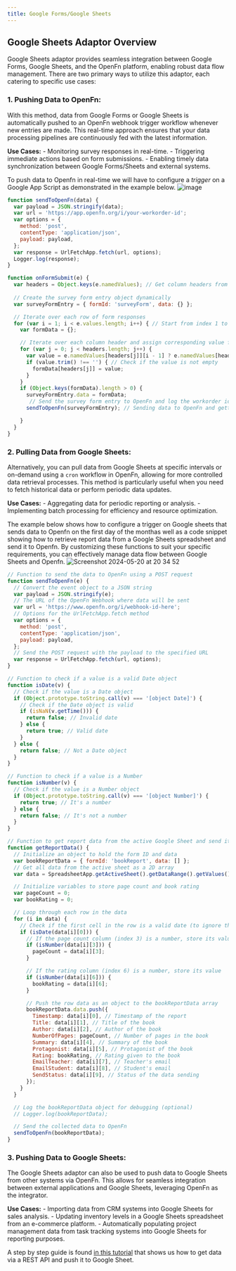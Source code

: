 ```yaml
---
title: Google Forms/Google Sheets
---
```


## Google Sheets Adaptor Overview

Google Sheets adaptor provides seamless integration between Google Forms, Google Sheets, and the OpenFn platform, enabling robust data flow management. There are two primary ways to utilize this adaptor, each catering to specific use cases:

### 1. Pushing Data to OpenFn:
With this method, data from Google Forms or Google Sheets is automatically pushed to an OpenFn webhook trigger workflow whenever new entries are made. This real-time approach ensures that your data processing pipelines are continuously fed with the latest information. 

**Use Cases:**
     - Monitoring survey responses in real-time.
     - Triggering immediate actions based on form submissions.
     - Enabling timely data synchronization between Google Forms/Sheets and external systems.
     
To push data to Openfn in real-time we will have to configure a _trigger_ on a Google App Script as demonstrated in the example below.
![image](https://github.com/OpenFn/docs/assets/167166847/4680c12b-ad57-497e-9073-37e287624f42)
```js
function sendToOpenFn(data) {
  var payload = JSON.stringify(data);
  var url = 'https://app.openfn.org/i/your-workorder-id';
  var options = {
    method: 'post',
    contentType: 'application/json',
    payload: payload,
  };
  var response = UrlFetchApp.fetch(url, options);
  Logger.log(response);
}

function onFormSubmit(e) {
  var headers = Object.keys(e.namedValues); // Get column headers from form responses
  
  // Create the survey form entry object dynamically
  var surveyFormEntry = { formId: 'surveyForm', data: {} };

  // Iterate over each row of form responses
  for (var i = 1; i < e.values.length; i++) { // Start from index 1 to skip header row
    var formData = {};

    // Iterate over each column header and assign corresponding value from form response
    for (var j = 0; j < headers.length; j++) {
      var value = e.namedValues[headers[j]][i - 1] ? e.namedValues[headers[j]][i - 1].toString() : ''; // Convert value to string, handle empty values
      if (value.trim() !== '') { // Check if the value is not empty
        formData[headers[j]] = value;
      }
    }
    if (Object.keys(formData).length > 0) {
      surveyFormEntry.data = formData;
       // Send the survey form entry to OpenFn and log the workorder id back on Google sheet
      sendToOpenFn(surveyFormEntry); // Sending data to OpenFn and getting the response

    }
  } 
}
```
### 2. Pulling Data from Google Sheets:
Alternatively, you can pull data from Google Sheets at specific intervals or on-demand using a `cron` workflow in OpenFn, allowing for more controlled data retrieval processes. This method is particularly useful when you need to fetch historical data or perform periodic data updates.

**Use Cases:**
     - Aggregating data for periodic reporting or analysis.
     - Implementing batch processing for efficiency and resource optimization.
     
The example below shows how to configure a trigger on Google sheets that sends data to Openfn on the first day of the monthas well as a code snippet showing how to retrieve report data from a Google Sheets spreadsheet and send it to Openfn. By customizing these functions to suit your specific requirements, you can effectively manage data flow between Google Sheets and Openfn.
![Screenshot 2024-05-20 at 20 34 52](https://github.com/OpenFn/docs/assets/167166847/61ccd374-44bb-4634-b66a-556396914e87)
     
```js
// Function to send the data to OpenFn using a POST request
function sendToOpenFn(e) {
  // Convert the event object to a JSON string
  var payload = JSON.stringify(e);
  // The URL of the OpenFn Webhook where data will be sent
  var url = 'https://www.openfn.org/i/webhook-id-here';
  // Options for the UrlFetchApp.fetch method
  var options = {
    method: 'post',
    contentType: 'application/json',
    payload: payload,
  };
  // Send the POST request with the payload to the specified URL
  var response = UrlFetchApp.fetch(url, options);
}

// Function to check if a value is a valid Date object
function isDate(v) {
  // Check if the value is a Date object
  if (Object.prototype.toString.call(v) === '[object Date]') {
    // Check if the Date object is valid
    if (isNaN(v.getTime())) {
      return false; // Invalid date
    } else {
      return true; // Valid date
    }
  } else {
    return false; // Not a Date object
  }
}

// Function to check if a value is a Number
function isNumber(v) {
  // Check if the value is a Number object
  if (Object.prototype.toString.call(v) === '[object Number]') {
    return true; // It's a number
  } else {
    return false; // It's not a number
  }
}

// Function to get report data from the active Google Sheet and send it to OpenFn
function getReportData() {
  // Initialize an object to hold the form ID and data
  var bookReportData = { formId: 'bookReport', data: [] };
  // Get all data from the active sheet as a 2D array
  var data = SpreadsheetApp.getActiveSheet().getDataRange().getValues();

  // Initialize variables to store page count and book rating
  var pageCount = 0;
  var bookRating = 0;

  // Loop through each row in the data
  for (i in data) {
    // Check if the first cell in the row is a valid date (to ignore the header line)
    if (isDate(data[i][0])) {
      // If the page count column (index 3) is a number, store its value
      if (isNumber(data[i][3])) {
        pageCount = data[i][3];
      }

      // If the rating column (index 6) is a number, store its value
      if (isNumber(data[i][6])) {
        bookRating = data[i][6];
      }

      // Push the row data as an object to the bookReportData array
      bookReportData.data.push({
        Timestamp: data[i][0], // Timestamp of the report
        Title: data[i][1], // Title of the book
        Author: data[i][2], // Author of the book
        NumberOfPages: pageCount, // Number of pages in the book
        Summary: data[i][4], // Summary of the book
        Protagonist: data[i][5], // Protagonist of the book
        Rating: bookRating, // Rating given to the book
        EmailTeacher: data[i][7], // Teacher's email
        EmailStudent: data[i][8], // Student's email
        SendStatus: data[i][9], // Status of the data sending
      });
    }
  }

  // Log the bookReportData object for debugging (optional)
  // Logger.log(bookReportData);

  // Send the collected data to OpenFn
  sendToOpenFn(bookReportData);
}
```
### 3. Pushing Data to Google Sheets:
The Google Sheets adaptor can also be used to push data to Google Sheets from other systems via OpenFn. This allows for seamless integration between external applications and Google Sheets, leveraging OpenFn as the integrator.

**Use Cases:**
     - Importing data from CRM systems into Google Sheets for sales analysis.
     - Updating inventory levels in a Google Sheets spreadsheet from an e-commerce platform.
     - Automatically populating project management data from task tracking systems into Google Sheets for reporting purposes.
     
A step by step guide is found [in this tutorial](https://docs.openfn.org/documentation/tutorials/http-to-googlesheets) that shows us how to get data via a REST API and push it to Google Sheet.
